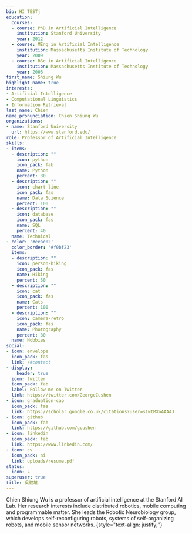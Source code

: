 ```yaml
---
bio: HI TESTj
education:
  courses:
  - course: PhD in Artificial Intelligence
    institution: Stanford University
    year: 2012
  - course: MEng in Artificial Intelligence
    institution: Massachusetts Institute of Technology
    year: 2009
  - course: BSc in Artificial Intelligence
    institution: Massachusetts Institute of Technology
    year: 2008
first_name: Shiung Wu
highlight_name: true
interests:
- Artificial Intelligence
- Computational Linguistics
- Information Retrieval
last_name: Chien
name_pronunciation: Chien Shiung Wu
organizations:
- name: Stanford University
  url: https://www.stanford.edu/
role: Professor of Artificial Intelligence
skills:
- items:
  - description: ""
    icon: python
    icon_pack: fab
    name: Python
    percent: 80
  - description: ""
    icon: chart-line
    icon_pack: fas
    name: Data Science
    percent: 100
  - description: ""
    icon: database
    icon_pack: fas
    name: SQL
    percent: 40
  name: Technical
- color: '#eeac02'
  color_border: '#f0bf23'
  items:
  - description: ""
    icon: person-hiking
    icon_pack: fas
    name: Hiking
    percent: 60
  - description: ""
    icon: cat
    icon_pack: fas
    name: Cats
    percent: 100
  - description: ""
    icon: camera-retro
    icon_pack: fas
    name: Photography
    percent: 80
  name: Hobbies
social:
- icon: envelope
  icon_pack: fas
  link: /#contact
- display:
    header: true
  icon: twitter
  icon_pack: fab
  label: Follow me on Twitter
  link: https://twitter.com/GeorgeCushen
- icon: graduation-cap
  icon_pack: fas
  link: https://scholar.google.co.uk/citations?user=sIwtMXoAAAAJ
- icon: github
  icon_pack: fab
  link: https://github.com/gcushen
- icon: linkedin
  icon_pack: fab
  link: https://www.linkedin.com/
- icon: cv
  icon_pack: ai
  link: uploads/resume.pdf
status:
  icon: ☕️
superuser: true
title: 吳健雄
---
```


Chien Shiung Wu is a professor of artificial intelligence at the Stanford AI Lab. Her research interests include distributed robotics, mobile computing and programmable matter. She leads the Robotic Neurobiology group, which develops self-reconfiguring robots, systems of self-organizing robots, and mobile sensor networks.
{style="text-align: justify;"}

